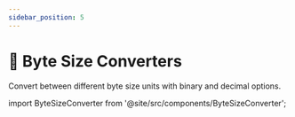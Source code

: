 ```yaml
---
sidebar_position: 5
---
```


# 💾 Byte Size Converters

Convert between different byte size units with binary and decimal options.

import ByteSizeConverter from '@site/src/components/ByteSizeConverter';

<ByteSizeConverter />